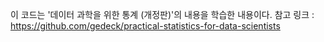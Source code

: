 이 코드는 '데이터 과학을 위한 통계 (개정판)'의 내용을 학습한 내용이다.
참고 링크 : https://github.com/gedeck/practical-statistics-for-data-scientists
